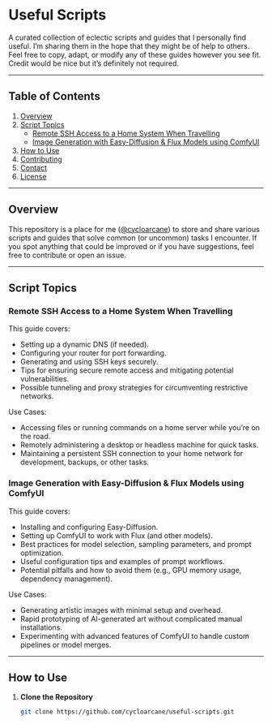 # Useful Scripts

A curated collection of eclectic scripts and guides that I personally find useful. I’m sharing them in the hope that they might be of help to others. Feel free to copy, adapt, or modify any of these guides however you see fit. Credit would be nice but it’s definitely not required.

---

## Table of Contents

1. [Overview](#overview)
2. [Script Topics](#script-topics)
   - [Remote SSH Access to a Home System When Travelling](#remote-ssh-access-to-a-home-system-when-travelling)
   - [Image Generation with Easy-Diffusion & Flux Models using ComfyUI](#image-generation-with-easy-diffusion--flux-models-using-comfyui)
3. [How to Use](#how-to-use)
4. [Contributing](#contributing)
5. [Contact](#contact)
6. [License](#license)

---

## Overview

This repository is a place for me ([@cycloarcane](https://github.com/cycloarcane)) to store and share various scripts and guides that solve common (or uncommon) tasks I encounter. If you spot anything that could be improved or if you have suggestions, feel free to contribute or open an issue.

---

## Script Topics

### Remote SSH Access to a Home System When Travelling

This guide covers:

- Setting up a dynamic DNS (if needed).
- Configuring your router for port forwarding.
- Generating and using SSH keys securely.
- Tips for ensuring secure remote access and mitigating potential vulnerabilities.
- Possible tunneling and proxy strategies for circumventing restrictive networks.

Use Cases:

- Accessing files or running commands on a home server while you’re on the road.
- Remotely administering a desktop or headless machine for quick tasks.
- Maintaining a persistent SSH connection to your home network for development, backups, or other tasks.

### Image Generation with Easy-Diffusion & Flux Models using ComfyUI

This guide covers:

- Installing and configuring Easy-Diffusion.
- Setting up ComfyUI to work with Flux (and other models).
- Best practices for model selection, sampling parameters, and prompt optimization.
- Useful configuration tips and examples of prompt workflows.
- Potential pitfalls and how to avoid them (e.g., GPU memory usage, dependency management).

Use Cases:

- Generating artistic images with minimal setup and overhead.
- Rapid prototyping of AI-generated art without complicated manual installations.
- Experimenting with advanced features of ComfyUI to handle custom pipelines or model merges.

---

## How to Use

1. **Clone the Repository**  
   ```bash
   git clone https://github.com/cycloarcane/useful-scripts.git
